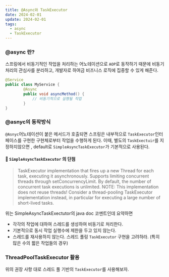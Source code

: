 ```yaml
---
title: @Async와 TaskExecutor
date: 2024-02-01
update: 2024-02-01
tags:
  - async
  - TaskExecutor
---
```




### @async 란?
스프링에서 비동기적인 작업을 처리하는 어노테이션으로 `AOP`로 동작하기 때문에 비동기처리의 관심사를 분리하고, 개발자로 하여금 비즈니스 로직에 집중할 수 있게 해준다.

```java
@Service 
public class MyService { 
		@Async
		public void asyncMethod() { 
			// 비동기적으로 실행될 작업 
		}
}
```


### @asnyc의 동작방식
`@Asnyc`어노테이션이 붙은 메서드가 호출되면 스프링은 내부적으로 `TaskExecutor`인터페이스를 구현한 구현체로부터 작업을 수행하게 된다. 이때, 별도의 `TaskExectuir`를 지정하지않으면 , default로 `SimpleAsyncTaskExecutor`가 기본적으로 사용된다.

#### 💬 `SimpleAsyncTaskExecutor` 의 단점

>TaskExecutor implementation that fires up a new Thread for each task, executing it asynchronously.
Supports limiting concurrent threads through setConcurrencyLimit. By default, the number of   concurrent task executions is unlimited.
NOTE: This implementation does not reuse threads! Consider a thread-pooling TaskExecutor implementation instead, in particular for executing a large number of short-lived tasks.

위는 SimpleAsyncTaskExectutor의 java doc 코멘트인데 요약하면
+ 각각의 작업에 대하여 스레드를 생성하여 비동기로 처리한다.
+ 기본적으로 동시 작업 실행수에 제한을 두고 있지 않는다.
+ 스레드를 재사용하지 않는다. 스레드 풀링 `TaskExecutor` 구현을 고려하라. (특히 많은 수의 짧은 작업들의 경우)



### ThreadPoolTaskExecutor 활용
위의 권장 사항 대로 스레드 풀 기반의 `TaskExecutor`를 사용해보자.





